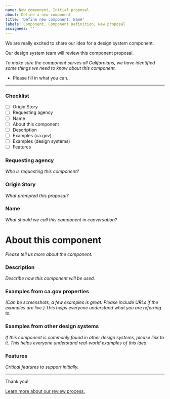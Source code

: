 ```yaml
---
name: New component, Initial proposal
about: Define a new component
title: 'Define new component: Name'
labels: Component, Component Definition, New proposal
assignees: ''
---
```


We are really excited to share our idea for a design system component.

Our design system team will review this component proposal.

*To make sure the component serves all Californians, we have identified some things we need to know about this component.*

- Please fill in what you can. 

---

### Checklist
- [ ] Origin Story
- [ ] Requesting agency
- [ ] Name
- [ ] About this component
- [ ] Description
- [ ] Examples (ca.gov)
- [ ] Examples (design systems)
- [ ] Features

### Requesting agency
*Who is requesting this component?*

### Origin Story
*What prompted this proposal?*

### Name
*What should we call this component in conversation?*

# About this component
*Please tell us more about the component.*

### Description
*Describe how this component will be used.*

### Examples from ca.gov properties
*(Can be screenshots, a few examples is great. Please include URLs if the examples are live.) This helps everyone understand what you are referring to.*

### Examples from other design systems
*If this component is commonly found in other design systems, please link to it. This helps everyone understand real-world examples of this idea.*

### Features
*Critical features to support initially.*


---

Thank you!

[Learn more about our review process.](#tbd)
